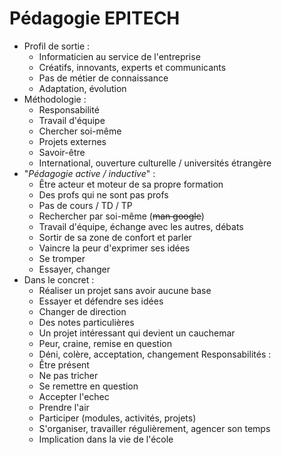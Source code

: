 # Pédagogie EPITECH
- Profil de sortie :
    - Informaticien au service de l'entreprise
    - Créatifs, innovants, experts et communicants
    - Pas de métier de connaissance
    - Adaptation, évolution
- Méthodologie :
    - Responsabilité
    - Travail d'équipe
    - Chercher soi-même
    - Projets externes
    - Savoir-être
    - International, ouverture culturelle / universités étrangère
- "*Pédagogie active / inductive*" :
    - Être acteur et moteur de sa propre formation
    - Des profs qui ne sont pas profs
    - Pas de cours / TD / TP
    - Rechercher par soi-même (~~man google~~)
    - Travail d'équipe, échange avec les autres, débats
    - Sortir de sa zone de confort et parler
    - Vaincre la peur d'exprimer ses idées
    - Se tromper
    - Essayer, changer
- Dans le concret :
    - Réaliser un projet sans avoir aucune base
    - Essayer et défendre ses idées
    - Changer de direction
    - Des notes particulières
    - Un projet intéressant qui devient un cauchemar
    - Peur, craine, remise en question
    - Déni, colère, acceptation, changement
Responsabilités :
    - Être présent
    - Ne pas tricher
    - Se remettre en question
    - Accepter l'echec
    - Prendre l'air
    - Participer (modules, activités, projets)
    - S'organiser, travailler régulièrement, agencer son temps
    - Implication dans la vie de l'école

